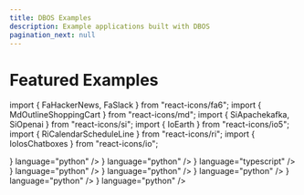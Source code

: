 ```yaml
---
title: DBOS Examples
description: Example applications built with DBOS
pagination_next: null
---
```


# Featured Examples

import { FaHackerNews, FaSlack } from "react-icons/fa6";
import { MdOutlineShoppingCart } from "react-icons/md";
import { SiApachekafka, SiOpenai } from "react-icons/si";
import { IoEarth } from "react-icons/io5";
import { RiCalendarScheduleLine } from "react-icons/ri";
import { IoIosChatboxes } from "react-icons/io";

  <section className="row list">
  <CardLink
    label="Widget Store"
    href="python/examples/widget-store"
    description="Use DBOS durable workflows to build an online storefront that's resilient to any failure."
    index="1"
    icon={<MdOutlineShoppingCart color="white" size={50}/>}
    language="python"
  />
  <CardLink
    label="OpenAI Quickstart"
    href="python/examples/ai-starter"
    description="Build an interactive AI application and deploy it to the cloud in just 9 lines of code."
    index="2"
    icon={<SiOpenai color="white" size={50}/>}
    language="python"
  />
  <CardLink
    label="Kafka Alert Queue"
    href="typescript/examples/kafka-alert-queue"
    description="Use DBOS and Kafka to create an alert queue application that reliably handles each message exactly once."
    index="3"
    icon={<SiApachekafka color="white" size={50}/>}
    language="typescript"
  />
  <CardLink
    label="LLM-Powered Chatbot"
    href="python/examples/chatbot"
    description="Build a chatbot with DBOS and LangChain, then serverlessly deploy it 50x cheaper than on AWS."
    index="4"
    icon={<IoIosChatboxes color="white" size={50}/>}
    language="python"
  />
  <CardLink
    label="Hacker News Bot"
    href="python/examples/hacker-news-bot"
    description="Use DBOS to deploy a scheduled job that regularly searches Hacker News for comments about serverless computing and posts them to Slack."
    index="5"
    icon={<FaHackerNews color="white" size={50} />}
    language="python"
  />
  <CardLink
    label="AI-Powered Slackbot"
    href="python/examples/rag-slackbot"
    description="Use DBOS and LlamaIndex to build an AI-powered Slackbot that uses RAG to answer questions about previous Slack conversations."
    index="6"
    icon={<FaSlack color="white" size={50}/>}
    language="python"
  />
  <CardLink
    label="Scheduled Reminders"
    href="python/examples/scheduled-reminders"
    description="Use DBOS to build and deploy an app that schedules reminder emails for any day in the future."
    index="7"
    icon={<RiCalendarScheduleLine color="white" size={50}/>}
    language="python"
  />
  <CardLink
    label="Earthquake Tracker"
    href="python/examples/earthquake-tracker"
    description="Use DBOS to build a real-time earthquake dashboard by streaming data from the USGS into Postgres, then visualizing it with Streamlit."
    index="8"
    icon={<IoEarth color="white" size={50}/>}
    language="python"
  />
  </section>